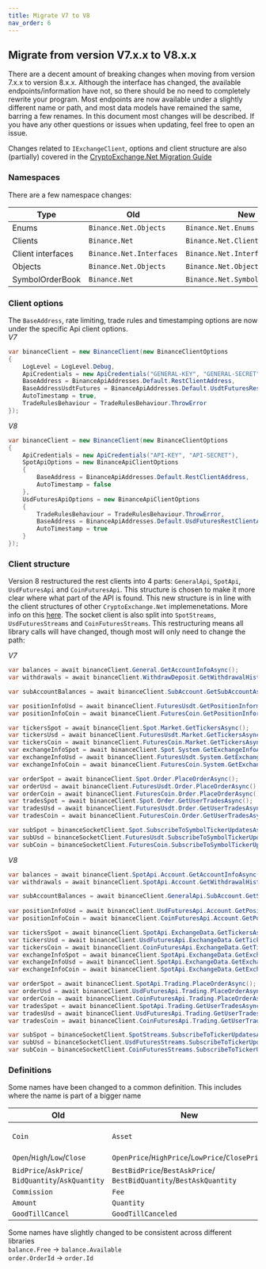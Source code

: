 ```yaml
---
title: Migrate V7 to V8
nav_order: 6
---
```


## Migrate from version V7.x.x to V8.x.x

There are a decent amount of breaking changes when moving from version 7.x.x to version 8.x.x. Although the interface has changed, the available endpoints/information have not, so there should be no need to completely rewrite your program.
Most endpoints are now available under a slightly different name or path, and most data models have remained the same, barring a few renames.
In this document most changes will be described. If you have any other questions or issues when updating, feel free to open an issue.

Changes related to `IExchangeClient`, options and client structure are also (partially) covered in the [CryptoExchange.Net Migration Guide](https://jkorf.github.io/CryptoExchange.Net/Migration%20Guide.html)

### Namespaces
There are a few namespace changes:  

|Type|Old|New|
|----|---|---|
|Enums|`Binance.Net.Objects`|`Binance.Net.Enums`  |
|Clients|`Binance.Net`|`Binance.Net.Clients`  |
|Client interfaces|`Binance.Net.Interfaces`|`Binance.Net.Interfaces.Clients`  |
|Objects|`Binance.Net.Objects`|`Binance.Net.Objects.Models`  |
|SymbolOrderBook|`Binance.Net`|`Binance.Net.SymbolOrderBooks`|

### Client options
The `BaseAddress`, rate limiting, trade rules and timestamping options are now under the specific Api client options.  
*V7*
```csharp
var binanceClient = new BinanceClient(new BinanceClientOptions
{
	LogLevel = LogLevel.Debug,
	ApiCredentials = new ApiCredentials("GENERAL-KEY", "GENERAL-SECRET"),
	BaseAddress = BinanceApiAddresses.Default.RestClientAddress,
	BaseAddressUsdtFutures = BinanceApiAddresses.Default.UsdtFuturesRestClientAddress,
	AutoTimestamp = true,
	TradeRulesBehaviour = TradeRulesBehaviour.ThrowError
});
```

*V8*
```csharp
var binanceClient = new BinanceClient(new BinanceClientOptions
{
	ApiCredentials = new ApiCredentials("API-KEY", "API-SECRET"),
	SpotApiOptions = new BinanceApiClientOptions
	{
		BaseAddress = BinanceApiAddresses.Default.RestClientAddress,
		AutoTimestamp = false
	},
	UsdFuturesApiOptions = new BinanceApiClientOptions
	{
		TradeRulesBehaviour = TradeRulesBehaviour.ThrowError,
		BaseAddress = BinanceApiAddresses.Default.UsdFuturesRestClientAddress,
		AutoTimestamp = true
	}
});
```

### Client structure
Version 8 restructured the rest clients into 4 parts: `GeneralApi`, `SpotApi`, `UsdFuturesApi` and `CoinFuturesApi`. This structure is chosen to make it more clear where what part of the API is found. This new structure is in line with the client structures of other `CryptoExchange.Net` implemenetations. More info on this [here](https://github.com/Jkorf/CryptoExchange.Net/wiki/Clients).
The socket client is also split into `SpotStreams`, `UsdFuturesStreams` and `CoinFuturesStreams`. This restructuring means all library calls will have changed, though most will only need to change the path:

*V7*
```csharp
var balances = await binanceClient.General.GetAccountInfoAsync();
var withdrawals = await binanceClient.WithdrawDeposit.GetWithdrawalHistoryAsync();

var subAccountBalances = await binanceClient.SubAccount.GetSubAccountAssetsAsync();

var positionInfoUsd = await binanceClient.FuturesUsdt.GetPositionInformationAsync();
var positionInfoCoin = await binanceClient.FuturesCoin.GetPositionInformationAsync();

var tickersSpot = await binanceClient.Spot.Market.GetTickersAsync();
var tickersUsd = await binanceClient.FuturesUsdt.Market.GetTickersAsync();
var tickersCoin = await binanceClient.FuturesCoin.Market.GetTickersAsync();
var exchangeInfoSpot = await binanceClient.Spot.System.GetExchangeInfoAsync();
var exchangeInfoUsd = await binanceClient.FuturesUsdt.System.GetExchangeInfoAsync();
var exchangeInfoCoin = await binanceClient.FuturesCoin.System.GetExchangeInfoAsync();

var orderSpot = await binanceClient.Spot.Order.PlaceOrderAsync();
var orderUsd = await binanceClient.FuturesUsdt.Order.PlaceOrderAsync();
var orderCoin = await binanceClient.FuturesCoin.Order.PlaceOrderAsync();
var tradesSpot = await binanceClient.Spot.Order.GetUserTradesAsync();
var tradesUsd = await binanceClient.FuturesUsdt.Order.GetUserTradesAsync();
var tradesCoin = await binanceClient.FuturesCoin.Order.GetUserTradesAsync();

var subSpot = binanceSocketClient.Spot.SubscribeToSymbolTickerUpdatesAsync("BTCUSDT", DataHandler);
var subUsd = binanceSocketClient.FuturesUsdt.SubscribeToSymbolTickerUpdatesAsync("BTCUSDT", DataHandler);
var subCoin = binanceSocketClient.FuturesCoin.SubscribeToSymbolTickerUpdatesAsync("BTCUSD_PERP", DataHandler);
```

*V8*  
```csharp
var balances = await binanceClient.SpotApi.Account.GetAccountInfoAsync();
var withdrawals = await binanceClient.SpotApi.Account.GetWithdrawalHistoryAsync();

var subAccountBalances = await binanceClient.GeneralApi.SubAccount.GetSubAccountAssetsAsync();
 
var positionInfoUsd = await binanceClient.UsdFuturesApi.Account.GetPositionInformationAsync();
var positionInfoCoin = await binanceClient.CoinFuturesApi.Account.GetPositionInformationAsync();

var tickersSpot = await binanceClient.SpotApi.ExchangeData.GetTickersAsync();
var tickersUsd = await binanceClient.UsdFuturesApi.ExchangeData.GetTickersAsync();
var tickersCoin = await binanceClient.CoinFuturesApi.ExchangeData.GetTickersAsync();
var exchangeInfoSpot = await binanceClient.SpotApi.ExchangeData.GetExchangeInfoAsync();
var exchangeInfoUsd = await binanceClient.SpotApi.ExchangeData.GetExchangeInfoAsync();
var exchangeInfoCoin = await binanceClient.SpotApi.ExchangeData.GetExchangeInfoAsync();

var orderSpot = await binanceClient.SpotApi.Trading.PlaceOrderAsync();
var orderUsd = await binanceClient.UsdFuturesApi.Trading.PlaceOrderAsync();
var orderCoin = await binanceClient.CoinFuturesApi.Trading.PlaceOrderAsync();
var tradesSpot = await binanceClient.SpotApi.Trading.GetUserTradesAsync();
var tradesUsd = await binanceClient.UsdFuturesApi.Trading.GetUserTradesAsync();
var tradesCoin = await binanceClient.CoinFuturesApi.Trading.GetUserTradesAsync();

var subSpot = binanceSocketClient.SpotStreams.SubscribeToTickerUpdatesAsync("BTCUSDT", DataHandler);
var subUsd = binanceSocketClient.UsdFuturesStreams.SubscribeToTickerUpdatesAsync("BTCUSDT", DataHandler);
var subCoin = binanceSocketClient.CoinFuturesStreams.SubscribeToTickerUpdatesAsync("BTCUSD_PERP", DataHandler);
```

### Definitions
Some names have been changed to a common definition. This includes where the name is part of a bigger name  

|Old|New||
|----|---|---|
|`Coin`|`Asset`|`GetUserCoinsAsync()` -> `GetUserAssetsAsync()`|
|`Open`/`High`/`Low`/`Close`|`OpenPrice`/`HighPrice`/`LowPrice`/`ClosePrice`||
|`BidPrice`/`AskPrice`/ `BidQuantity`/`AskQuantity`|`BestBidPrice`/`BestAskPrice`/ `BestBidQuantity`/`BestAskQuantity`||
|`Commission`|`Fee`||
|`Amount`|`Quantity`||
|`GoodTillCancel`|`GoodTillCanceled`|||

Some names have slightly changed to be consistent across different libraries  
`balance.Free` -> `balance.Available`  
`order.OrderId` -> `order.Id`  




